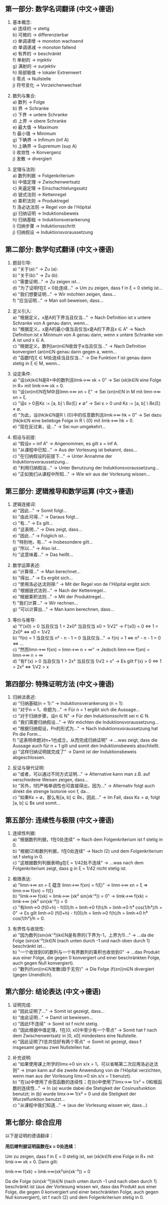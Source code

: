 
## 第一部分: 数学名词翻译 (中文→德语)

1. 基本概念:  
    a) 连续的 → stetig  
    b) 可微的 → differenzierbar  
    c) 单调递增 → monoton wachsend  
    d) 单调递减 → monoton fallend  
    e) 有界的 → beschränkt  
    f) 单射的 → injektiv  
    g) 满射的 → surjektiv  
    h) 局部极值 → lokaler Extremwert  
    i) 零点 → Nullstelle  
    j) 符号变化 → Vorzeichenwechsel
    
2. 数列与集合:  
    a) 数列 → Folge  
    b) 界 → Schranke  
    c) 下界 → untere Schranke  
    d) 上界 → obere Schranke  
    e) 最大值 → Maximum  
    f) 最小值 → Minimum  
    g) 下确界 → Infimum (inf A)  
    h) 上确界 → Supremum (sup A)  
    i) 收敛性 → Konvergenz  
    j) 发散 → divergiert
    
3. 定理与法则:  
    a) 数列判据 → Folgenkriterium  
    b) 中值定理 → Zwischenwertsatz  
    c) 夹逼定理 → Einschachtelungssatz  
    d) 链式法则 → Kettenregel  
    e) 乘积法则 → Produktregel  
    f) 洛必达法则 → Regel von de l'Hôpital  
    g) 归纳证明 → Induktionsbeweis  
    h) 归纳基础 → Induktionsverankerung  
    i) 归纳步骤 → Induktionsschritt  
    j) 归纳假设 → Induktionsvoraussetzung
    

## 第二部分: 数学句式翻译 (中文→德语)

1. 题目引导:  
    a) "关于(a):" → Zu (a):  
    b) "关于(b):" → Zu (b):  
    c) "需要证明..." → Zu zeigen ist...  
    d) "为了证明f在ξ = 0处连续..." → Um zu zeigen, dass f in ξ = 0 stetig ist...  
    e) "我们想要证明..." → Wir möchten zeigen, dass...  
    f) "应当证明..." → Man soll beweisen, dass...
    
2. 定义引入:  
    a) "根据定义，x是A的下界当且仅当..." → Nach Definition ist x untere Schranke von A genau dann, wenn...  
    b) "根据定义，x是A的最小值当且仅当x是A的下界且x ∈ A" → Nach Definition ist x Minimum von A genau dann, wenn x untere Schranke von A ist und x ∈ A.  
    c) "根据定义，数列(an)n∈N收敛于a当且仅当..." → Nach Definition konvergiert (an)n∈N genau dann gegen a, wenn...  
    d) "函数f在ξ ∈ M处连续当且仅当..." → Die Funktion f ist genau dann stetig in ξ ∈ M, wenn...
    
3. 设定条件:  
    a) "设(xk)k∈N是R+中的数列且limk→∞ xk = 0" → Sei (xk)k∈N eine Folge in R+ mit limk→∞ xk = 0.  
    b) "设(xn)n∈N在M中且limn→∞ xn = ξ" → Sei (xn)n∈N in M mit limn→∞ xn = ξ.  
    c) "设ε > 0且Kε := [a, b] \ Bε(ξ) ≠ ∅" → Sei ε > 0 und Kε := [a, b] \ Bε(ξ) ≠ ∅.  
    d) "为此，设(hk)k∈N是R \ {0}中的任意数列且limk→∞ hk = 0" → Sei dazu (hk)k∈N eine beliebige Folge in R \ {0} mit limk→∞ hk = 0.  
    e) "现在反过来，设..." → Sei nun umgekehrt...
    
4. 假设与前提:  
    a) "假设x = inf A" → Angenommen, es gilt x = inf A.  
    b) "从课程中已知..." → Aus der Vorlesung ist bekannt, dass...  
    c) "在归纳假设的前提下..." → Unter Annahme der Induktionsvoraussetzung...  
    d) "利用归纳假设..." → Unter Benutzung der Induktionsvoraussetzung...  
    e) "正如我们从课程中所知..." → Wie wir aus der Vorlesung wissen...
    

## 第三部分: 逻辑推导和数学运算 (中文→德语)

1. 逻辑连接词:  
    a) "因此..." → Somit folgt...  
    b) "由此可得..." → Daraus folgt...  
    c) "有..." → Es gilt...  
    d) "这表明..." → Dies zeigt, dass...  
    e) "因此..." → Folglich ist...  
    f) "特别地，有..." → Insbesondere gilt...  
    g) "所以..." → Also ist...  
    h) "这意味着..." → Das heißt...
    
2. 数学运算表述:  
    a) "计算得..." → Man berechnet...  
    b) "得出..." → Es ergibt sich...  
    c) "使用洛必达法则得:" → Mit der Regel von de l'Hôpital ergibt sich:  
    d) "根据链式法则..." → Nach der Kettenregel...  
    e) "根据乘积法则..." → Mit der Produktregel...  
    f) "我们计算..." → Wir rechnen...  
    g) "可以计算出..." → Man kann berechnen, dass...
    
3. 等价与推导:  
    a) "f'(x0) = 0 当且仅当 1 = 2x0² 当且仅当 x0 = 1/√2" → f'(x0) = 0 ⇔ 1 = 2x0² ⇔ x0 = 1/√2  
    b) "f(n) = 1 当且仅当 n² - n - 1 = 0 当且仅当..." → f(n) = 1 ⇔ n² - n - 1 = 0 ⇔ ...  
    c) "然而limn→∞ f(xn) = limn→∞ n = ∞" → Jedoch limn→∞ f(xn) = limn→∞ n = ∞  
    d) "有f'(x) > 0 当且仅当 1 > 2x² 当且仅当 1/√2 > x" → Es gilt f'(x) > 0 ⇔ 1 > 2x² ⇔ 1/√2 > x
    

## 第四部分: 特殊证明方法 (中文→德语)

1. 归纳法表述:  
    a) "归纳基础(n = 1):" → Induktionsverankerung (n = 1):  
    b) "对于n = 1，命题为..." → Für n = 1 ergibt sich die Aussage...  
    c) "对于归纳步骤，设n ∈ N" → Für den Induktionsschritt sei n ∈ N.  
    d) "我们需要归纳假设..." → Wir möchten die Induktionsvoraussetzung...  
    e) "根据归纳假设，Pn的形式为..." → Nach Induktionsvoraussetzung hat Pn die Form...  
    f) "这表明命题对n+1也成立，从而完成归纳证明" → ...was zeigt, dass die Aussage auch für n + 1 gilt und somit den Induktionsbeweis abschließt.  
    g) "这样归纳证明就完成了" → Damit ist der Induktionsbeweis abgeschlossen.
    
2. 反证与替代证明:  
    a) "或者，可以通过不同方式证明..." → Alternative kann man z.B. auf verschiedene Weisen zeigen, dass...  
    b) "另外，f的严格单调性也可直接得出，因为..." → Alternativ folgt auch direkt die strenge Isotonie von f, da...  
    c) "如果Kε = ∅，那么有[a, b] ⊆ Bε，因此..." → Im Fall, dass Kε = ∅, folgt [a, b] ⊆ Bε und somit...
    

## 第五部分: 连续性与极限 (中文→德语)

1. 连续性判据:  
    a) "根据数列判据，f在0处连续" → Nach dem Folgenkriterium ist f stetig in 0.  
    b) "根据(2)和数列判据，f在0处连续" → Nach (2) und dem Folgenkriterium ist f stetig in 0.  
    c) "这根据数列判据表明g在ξ = 1/42处不连续" → ...was nach dem Folgenkriterium zeigt, dass g in ξ = 1/42 nicht stetig ist.
    
2. 极限表达:  
    a) "limn→∞ xn = ξ 蕴含 limn→∞ f(xn) = f(ξ)" → limn→∞ xn = ξ ⇒ limn→∞ f(xn) = f(ξ)  
    b) "limk→∞ f(xk) = limk→∞ (xk² sin(xk⁻²)) = 0" → limk→∞ f(xk) = limk→∞ (xk² sin(xk⁻²)) = 0  
    c) "有limh→0 (f(0+h) - f(0))/h = limh→0 f(h)/h = limh→0 h⁴ cos(1/h²)/h = 0" → Es gilt limh→0 (f(0+h) - f(0))/h = limh→0 f(h)/h = limh→0 h⁴ cos(1/h²)/h = 0.
    
3. 有界性与收敛性:  
    a) "因为数列(sin(xk⁻²))k∈N是有界的(下界为-1，上界为1)..." → ...da die Folge (sin(xk⁻²))k∈N (nach unten durch -1 und nach oben durch 1) beschränkt ist...  
    b) "一个收敛到0的数列与一个有界数列的乘积也收敛到0" → ...das Produkt aus einer Folge, die gegen 0 konvergiert und einer beschränkten Folge, auch gegen Null konvergiert).  
    c) "数列(f(xn))n∈N发散(趋于无穷)" → Die Folge (f(xn))n∈N divergiert (gegen Unendlich).
    

## 第六部分: 结论表达 (中文→德语)

1. 证明完成:  
    a) "因此证明了..." → Somit ist gezeigt, dass...  
    b) "由此证明..." → Damit ist bewiesen...  
    c) "因此f不连续" → Somit ist f nicht stetig.  
    d) "因此根据中值定理，f在]0, x0[中至少有一个零点" → Somit hat f nach dem Zwischenwertsatz in ]0, x0[ mindestens eine Nullstelle.  
    e) "因此证明了f总共恰好有两个零点" → Somit ist gezeigt, dass f insgesamt genau zwei Nullstellen hat.
    
2. 补充说明:  
    a) "如果使用课上所学的limx→0 sin x/x = 1，可以省略第二次应用洛必达法则" → (man kann auf die zweite Anwendung von de l'Hôpital verzichten, wenn man aus der Vorlesung limx→0 sin x/x = 1 benutzt).  
    b) "在(a)中使用了余弦函数的连续性；在(b)中使用了limx→∞ 1/x² = 0和根函数的连续性..." → In (a) wurde dabei die Stetigkeit der Cosinusfunktion benutzt; in (b) wurde limx→∞ 1/x² = 0 und die Stetigkeit der Wurzelfunktion benutzt...  
    c) "从课程中我们知道..." → (aus der Vorlesung wissen wir, dass...)
    

## 第七部分: 综合应用

以下是证明的德语翻译：

**用后继判据证明函数在x = 0处连续：**

Um zu zeigen, dass f in ξ = 0 stetig ist, sei (xk)k∈N eine Folge in R+ mit limk→∞ xk = 0. Dann gilt:

limk→∞ f(xk) = limk→∞(xk²sin(xk⁻²)) = 0

Da die Folge (sin(xk⁻²))k∈N (nach unten durch -1 und nach oben durch 1) beschränkt ist (aus der Vorlesung wissen wir, dass das Produkt aus einer Folge, die gegen 0 konvergiert und einer beschränkten Folge, auch gegen Null konvergiert), ist f nach (2) und dem Folgenkriterium stetig in 0.